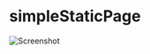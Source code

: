 # simpleStaticPage

![Screenshot](https://github.com/GuUn-pRoJecTs/simpleStaticPage/raw/master/ss.png)
